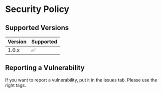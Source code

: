 # Security Policy

## Supported Versions



| Version | Supported          |
| ------- | ------------------ |
| 1.0.x   | :white_check_mark: |

## Reporting a Vulnerability

If you want to report a vulnerability, put it in the issues tab. Please use the right tags.
